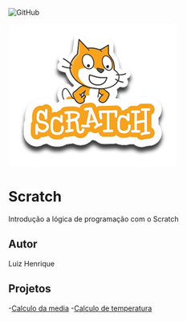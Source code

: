 ![GitHub](https://img.shields.io/github/license/luizynhoo/Scratch?style=plastic)

![Scratch](https://github.com/Luizynhoo/Scratch/blob/main/assets/icons/scratch.png)

# Scratch
Introdução a lógica de programação com o Scratch
## Autor
Luiz Henrique

## Projetos
-[Calculo da media](https://scratch.mit.edu/projects/882634745) 
-[Calculo de temperatura](https://scratch.mit.edu/projects/882609225)
